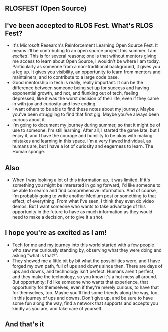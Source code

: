 ## RLOSFEST (Open Source)

## I've been accepted to RLOS Fest. What's RLOS Fest?
- It's Microsoft Research's Reinforcement Learning Open Source Fest. It means I'll be contributing to an open source project
this summer. I am *excited*. This is for several reasons; one is that without mentors giving me access to learn about Open Source,
I wouldn't be where I am today. Particularly as someone from a non-traditional background, it gives you a leg up. It gives you 
visibility, an opportunity to learn from mentors and maintainers, and to contribute to a large code base.
- Good mentorship in tech is really, really important. It can be the difference between someone being set up for success and having exponential growth, and not,
and flunking out of tech, feeling depressed; like it was the worst decision of their life, even if they came in with joy and curiosity and love coding.
- I want others to be able to find these notes about my journey. Maybe you've been struggling to find that first gig. Maybe you've always been curious about it.
- I'm going to document my journey during summer, so that it might be of use to someone. I'm still learning. After all, I started the game late, but I enjoy
it, and I have the courage and humility to be okay with making mistakes and learning in this space. I'm a very flawed individual, as humans are, but I have a lot
of curiosity and eagerness to learn. The Human sponge.

## Also
- When I was looking a lot of this information up, it was limited. If it's something you might be interested in going forward, I'd like someone to be able
to search and find comprehensive information. And of course, I'm probably going to write another Medium post or something to that effect, of everything.
From what I've seen, I think they even do video demos. But I want someone who wants to take advantage of this opportunity in the future to have as much information
as they would need to make a decision, or to give it a shot.

## I hope you're as excited as I am!
- Tech for me and my journey into this world started with a few people who saw me curiously standing by, observing what they were doing and asking "what is that?".
- They showed me a little bit by bit what the possibilities were, and I have forged my own path, full of ups and downs since then. There are days of ups and downs, and technology isn't perfect. Humans aren't perfect, and they make the technology, so you know it's a hot mess all around. But opportunity; I'd like someone who wants that
experience, that opportunity for themselves, even if they're merely curious, to have that for themselves, too. Maybe you'll find some friends along the way, too, in this journey of ups and downs. Don't give up, and be sure to have some fun along the way, find a network that supports and accepts you kindly as you are, and take care of yourself.

## And that's it
